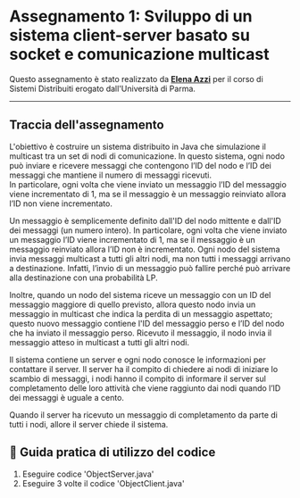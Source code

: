 # Assegnamento 1: Sviluppo di un sistema client-server basato su socket e comunicazione multicast
Questo assegnamento è stato realizzato da **[Elena Azzi](https://github.com/azzielena)** per il corso di Sistemi Distribuiti erogato dall'Università di Parma.

---
## Traccia dell'assegnamento

L'obiettivo è costruire un sistema distribuito in Java che simulazione il multicast tra un set di  nodi di comunicazione. 
In questo sistema, ogni nodo può inviare e ricevere messaggi che contengono l’ID del nodo e l’ID dei messaggi che mantiene il numero di messaggi ricevuti.  
In particolare, ogni volta che viene inviato un messaggio l’ID del messaggio viene incrementato di 1, ma se il messaggio è un messaggio reinviato allora l’ID non viene incrementato. 


Un messaggio è semplicemente definito dall'ID del nodo mittente e dall'ID dei messaggi (un numero intero). 
In particolare, ogni volta che viene inviato un messaggio l’ID viene  incrementato di 1, ma se il messaggio è un messaggio reinviato allora l’ID non è incrementato. 
Ogni nodo del sistema invia  messaggi multicast a tutti gli altri nodi, ma non tutti i messaggi  arrivano a destinazione. Infatti, l’invio di un messaggio può fallire perché può arrivare alla 
destinazione con una probabilità LP. 


Inoltre, quando un nodo del sistema  riceve un messaggio  con un ID del messaggio maggiore di quello previsto, allora questo nodo invia un messaggio in  multicast che indica la perdita di un messaggio aspettato; questo nuovo messaggio contiene 
l'ID del messaggio perso e l’ID del nodo che ha inviato il messaggio perso. Ricevuto il  messaggio, il nodo invia il messaggio atteso in multicast a tutti gli altri nodi. 


Il sistema contiene un server e ogni nodo conosce le informazioni per contattare il server. Il server ha il compito di chiedere ai nodi di iniziare lo scambio di messaggi, i nodi hanno il 
compito di informare il server sul completamento delle loro attività che viene raggiunto dai nodi 
quando l’ID  dei messaggi è uguale a cento. 


Quando il server ha ricevuto un messaggio di completamento da parte di tutti i nodi, allore il server chiede il sistema.


## 📖 Guida pratica di utilizzo del codice

1) Eseguire codice 'ObjectServer.java'
2) Eseguire 3 volte il codice 'ObjectClient.java'


